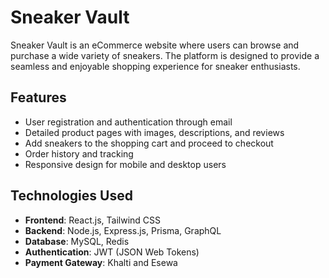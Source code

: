 # Sneaker Vault

Sneaker Vault is an eCommerce website where users can browse and purchase a wide variety of sneakers. The platform is designed to provide a seamless and enjoyable shopping experience for sneaker enthusiasts.


## Features

- User registration and authentication through email
- Detailed product pages with images, descriptions, and reviews
- Add sneakers to the shopping cart and proceed to checkout
- Order history and tracking
- Responsive design for mobile and desktop users

## Technologies Used

- **Frontend**: React.js, Tailwind CSS
- **Backend**: Node.js, Express.js, Prisma, GraphQL
- **Database**: MySQL, Redis
- **Authentication**: JWT (JSON Web Tokens)
- **Payment Gateway**: Khalti and Esewa


